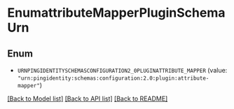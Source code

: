 # EnumattributeMapperPluginSchemaUrn

## Enum


* `URNPINGIDENTITYSCHEMASCONFIGURATION2_0PLUGINATTRIBUTE_MAPPER` (value: `"urn:pingidentity:schemas:configuration:2.0:plugin:attribute-mapper"`)


[[Back to Model list]](../README.md#documentation-for-models) [[Back to API list]](../README.md#documentation-for-api-endpoints) [[Back to README]](../README.md)


